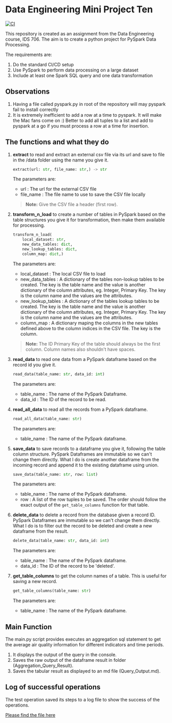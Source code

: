 # Data Engineering Mini Project Ten

[![CI](https://github.com/nogibjj/DE_Mini_Project_Ten/actions/workflows/cicd.yml/badge.svg)](https://github.com/nogibjj/DE_Mini_Project_Ten/actions/workflows/cicd.yml)


This repository is created as an assignment from the Data Engineering course, IDS 706. The aim is to create a python project for PySpark Data Processing.   

The requirements are:
1. Do the standard CI/CD setup
1. Use PySpark to perform data processing on a large dataset
1. Include at least one Spark SQL query and one data transformation

## Observations
1. Having a file called pyspark.py in root of the repository will may pyspark fail to install correctly
1. It is extremely inefficient to add a row at a time to pyspark. It will make the Mac fans come on :) Better to add all tuples to a list and add to pyspark at a go if you must process a row at a time for insertion.

## The functions and what they do

1. **extract** to read and extract an external csv file via its url and save to file in the /data folder using the name you give it. 
	```python
	extract(url: str, file_name: str,) -> str
	```
	The parameters are:
	- url : The url for the external CSV file
	- file_name : The file name to use to save the CSV file locally

	>**Note:**
	>Give the CSV file a header (first row).


1. **transform_n_load** to create a number of tables in PySpark based on the table structures you give it for transformation, then make them available for processing. 
	```python
	transform_n_load(    
		local_dataset: str,
    	new_data_tables: dict,
    	new_lookup_tables: dict,
    	column_map: dict,)
	```
	The parameters are:
	- local_dataset : The local CSV file to load
	- new_data_tables : A dictionary of the tables non-lookup tables to be created. The key is the table name and the value is another dictionary of the column attributes, eg. Integer, Primary Key. The key is the column name and the values are the attributes.   
	- new_lookup_tables : A dictionary of the tables lookup tables to be created. The key is the table name and the value is another dictionary of the column attributes, eg. Integer, Primary Key. The key is the column name and the values are the attributes.   
	- column_map : A dictionary maping the columns in the new tables defined above to the column indices in the CSV file. The key is the column.

	>**Note:**
	>The ID Primary Key of the table should always be the first column. 
	>Column names also shouldn't have spaces.


1. **read_data** to read one data from a PySpark dataframe based on the record id you give it.
	```python
	read_data(table_name: str, data_id: int)
	```
	The parameters are:
	- table_name : The name of the PySpark Dataframe.	
	- data_id : The ID of the record to be read.	

1. **read_all_data** to read all the records from a PySpark dataframe.
	```python
	read_all_data(table_name: str)
	```
	The parameters are:
	- table_name : The name of the PySpark dataframe.	


1. **save_data** to save records to a dataframe you give it, following the table column structure. PySpark Dataframes are immutable so we can't change them directly. What I do is create another dataframe from the incoming record and append it to the existing dataframe using union.
	```python
	save_data(table_name: str, row: list)
	```
	The parameters are:
	- table_name : The name of the PySpark dataframe.
	- row : A list of the row tuples to be saved. The order should follow the exact output of the ```get_table_columns``` function for that table.

1. **delete_data** to delete a record from the database given a record ID. PySpark Dataframes are immutable so we can't change them directly. What I do is to filter out the record to be deleted and create a new dataframe from the result.
	```python
	delete_data(table_name: str, data_id: int)
	```
	The parameters are:
	- table_name : The name of the PySpark dataframe.	
	- data_id : The ID of the record to be 'deleted'.	


1. **get_table_columns** to get the column names of a table. This is useful for saving a new record.
	```python
	get_table_columns(table_name: str)
	```
	The parameters are:
	- table_name : The name of the  PySpark dataframe.


## Main Function
The main.py script provides executes an aggregation sql statement to get the average air quality information for different indicators and time periods.
1. It displays the output of the query in the console.
1. Saves the raw output of the dataframe result in folder (Aggregation_Query_Result).
1. Saves the tabular result as displayed to an md file (Query_Output.md).


## Log of successful operations
The test operation saved its steps to a log file to show the success of the operations.

[Please find the file here](Test_Log.md)